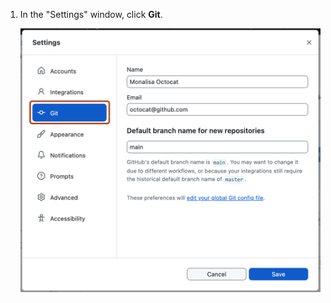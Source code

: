 1. In the "Settings" window, click **Git**.

   ![Screenshot of the "Git" pane in the "Preferences" window. In the left sidebar, an option labelled "Git" is highlighted in blue and outlined in orange.](/assets/images/help/desktop/mac-select-git-pane.png)
